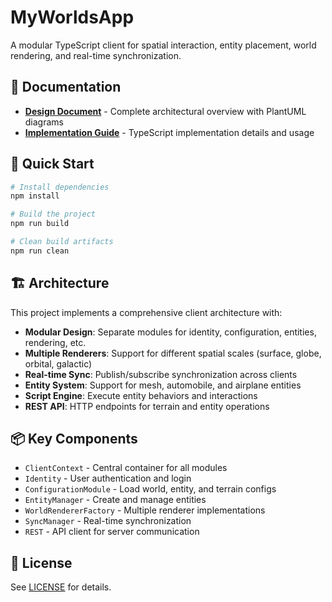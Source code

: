 # MyWorldsApp

A modular TypeScript client for spatial interaction, entity placement, world rendering, and real-time synchronization.

## 📖 Documentation

- **[Design Document](docs/design.md)** - Complete architectural overview with PlantUML diagrams
- **[Implementation Guide](docs/IMPLEMENTATION.md)** - TypeScript implementation details and usage

## 🚀 Quick Start

```bash
# Install dependencies
npm install

# Build the project
npm run build

# Clean build artifacts
npm run clean
```

## 🏗️ Architecture

This project implements a comprehensive client architecture with:

- **Modular Design**: Separate modules for identity, configuration, entities, rendering, etc.
- **Multiple Renderers**: Support for different spatial scales (surface, globe, orbital, galactic)
- **Real-time Sync**: Publish/subscribe synchronization across clients
- **Entity System**: Support for mesh, automobile, and airplane entities
- **Script Engine**: Execute entity behaviors and interactions
- **REST API**: HTTP endpoints for terrain and entity operations

## 📦 Key Components

- `ClientContext` - Central container for all modules
- `Identity` - User authentication and login
- `ConfigurationModule` - Load world, entity, and terrain configs
- `EntityManager` - Create and manage entities
- `WorldRendererFactory` - Multiple renderer implementations
- `SyncManager` - Real-time synchronization
- `REST` - API client for server communication

## 📄 License

See [LICENSE](LICENSE) for details.
